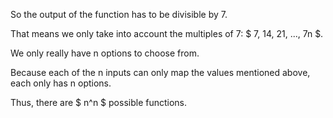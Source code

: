 So the output of the function has to be divisible by 7.

That means we only take into account the multiples of 7: $ 7, 14, 21, ..., 7n $.

We only really have n options to choose from.

Because each of the n inputs can only map the values mentioned above, each only has n options.

Thus, there are $ n^n $ possible functions.
